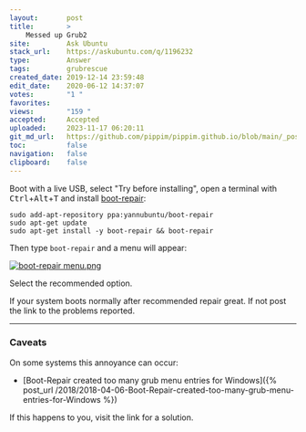 ```yaml
---
layout:       post
title:        >
    Messed up Grub2
site:         Ask Ubuntu
stack_url:    https://askubuntu.com/q/1196232
type:         Answer
tags:         grubrescue
created_date: 2019-12-14 23:59:48
edit_date:    2020-06-12 14:37:07
votes:        "1 "
favorites:    
views:        "159 "
accepted:     Accepted
uploaded:     2023-11-17 06:20:11
git_md_url:   https://github.com/pippim/pippim.github.io/blob/main/_posts/2019/2019-12-14-Messed-up-Grub2.md
toc:          false
navigation:   false
clipboard:    false
---
```


Boot with a live USB, select "Try before installing", open a terminal with <kbd>Ctrl</kbd>+<kbd>Alt</kbd>+<kbd>T</kbd> and install [boot-repair][1]:

``` 
sudo add-apt-repository ppa:yannubuntu/boot-repair
sudo apt-get update
sudo apt-get install -y boot-repair && boot-repair
```

Then type `boot-repair` and a menu will appear:

[![boot-repair menu.png][2]][2]

Select the recommended option.

If your system boots normally after recommended repair great. If not post the link to the problems reported.

----------


### Caveats

On some systems this annoyance can occur:

- [Boot-Repair created too many grub menu entries for Windows]({% post_url /2018/2018-04-06-Boot-Repair-created-too-many-grub-menu-entries-for-Windows %})

If this happens to you, visit the link for a solution.

  [1]: https://help.ubuntu.com/community/Boot-Repair
  [2]: https://i.stack.imgur.com/UXflA.png

